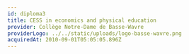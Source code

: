 ```yaml
---
id: diploma3
title: CESS in economics and physical education
provider: Collège Notre-Dame de Basse-Wavre
providerLogo: ../../static/uploads/logo-basse-wavre.png
acquiredAt: 2010-09-01T05:05:05.896Z
---
```

